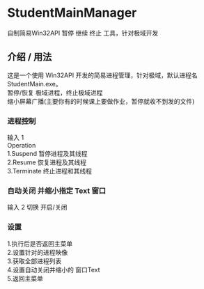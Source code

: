 # StudentMainManager
自制简易Win32API 暂停 继续 终止 工具，针对极域开发

## 介绍 / 用法
这是一个使用 Win32API 开发的简易进程管理，针对极域，默认进程名StudentMain.exe。  
暂停/恢复 极域进程，终止极域进程  
缩小屏幕广播(主要你有的时候课上要做作业，暂停就收不到发的文件)  

### 进程控制
输入 1  
    Operation  
    1.Suspend 暂停进程及其线程  
    2.Resume  恢复进程及其线程  
    3.Terminate 终止进程和其线程  

### 自动关闭 并缩小指定 Text 窗口
输入 2 切换 开启/关闭

### 设置
1.执行后是否返回主菜单  
2.设置针对的进程映像  
3.获取全部进程列表  
4.设置自动关闭并缩小的 窗口Text  
5.返回主菜单  
